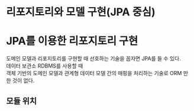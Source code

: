 리포지토리와 모델 구현(JPA 중심)     
==================================

# JPA를 이용한 리포지토리 구현     
도메인 모델과 리포지토리를 구현할 때 선호하는 기술을 꼽자면 JPA를 들 수 있다.         
데이터 보관소 RDBMS를 사용할 때        
객체 기반의 도메인 모델과 관계형 데이터 모델 간의 매핑을 처리하는 기술로 ORM 만한 것이 없다.      

## 모듈 위치  





